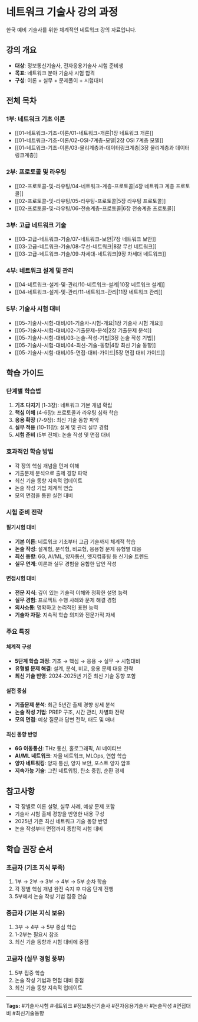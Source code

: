 # 네트워크 기술사 강의 과정

한국 예비 기술사를 위한 체계적인 네트워크 강의 자료입니다.

## 강의 개요
- **대상**: 정보통신기술사, 전자응용기술사 시험 준비생
- **목표**: 네트워크 분야 기술사 시험 합격
- **구성**: 이론 + 실무 + 문제풀이 + 시험대비

## 전체 목차

### 1부: 네트워크 기초 이론
- [[01-네트워크-기초-이론/01-네트워크-개론|1장 네트워크 개론]]
- [[01-네트워크-기초-이론/02-OSI-7계층-모델|2장 OSI 7계층 모델]]
- [[01-네트워크-기초-이론/03-물리계층과-데이터링크계층|3장 물리계층과 데이터링크계층]]

### 2부: 프로토콜 및 라우팅
- [[02-프로토콜-및-라우팅/04-네트워크-계층-프로토콜|4장 네트워크 계층 프로토콜]]
- [[02-프로토콜-및-라우팅/05-라우팅-프로토콜|5장 라우팅 프로토콜]]
- [[02-프로토콜-및-라우팅/06-전송계층-프로토콜|6장 전송계층 프로토콜]]

### 3부: 고급 네트워크 기술
- [[03-고급-네트워크-기술/07-네트워크-보안|7장 네트워크 보안]]
- [[03-고급-네트워크-기술/08-무선-네트워크|8장 무선 네트워크]]
- [[03-고급-네트워크-기술/09-차세대-네트워크|9장 차세대 네트워크]]

### 4부: 네트워크 설계 및 관리
- [[04-네트워크-설계-및-관리/10-네트워크-설계|10장 네트워크 설계]]
- [[04-네트워크-설계-및-관리/11-네트워크-관리|11장 네트워크 관리]]

### 5부: 기술사 시험 대비
- [[05-기술사-시험-대비/01-기술사-시험-개요|1장 기술사 시험 개요]]
- [[05-기술사-시험-대비/02-기출문제-분석|2장 기출문제 분석]]
- [[05-기술사-시험-대비/03-논술-작성-기법|3장 논술 작성 기법]]
- [[05-기술사-시험-대비/04-최신-기술-동향|4장 최신 기술 동향]]
- [[05-기술사-시험-대비/05-면접-대비-가이드|5장 면접 대비 가이드]]

## 학습 가이드

### 단계별 학습법
1. **기초 다지기** (1-3장): 네트워크 기본 개념 확립
2. **핵심 이해** (4-6장): 프로토콜과 라우팅 심화 학습
3. **응용 확장** (7-9장): 최신 기술 동향 파악
4. **실무 적용** (10-11장): 설계 및 관리 실무 경험
5. **시험 준비** (5부 전체): 논술 작성 및 면접 대비

### 효과적인 학습 방법
- 각 장의 핵심 개념을 먼저 이해
- 기출문제 분석으로 출제 경향 파악
- 최신 기술 동향 지속적 업데이트
- 논술 작성 기법 체계적 연습
- 모의 면접을 통한 실전 대비

### 시험 준비 전략

#### 필기시험 대비
- **기본 이론**: 네트워크 기초부터 고급 기술까지 체계적 학습
- **논술 작성**: 설계형, 분석형, 비교형, 응용형 문제 유형별 대응
- **최신 동향**: 6G, AI/ML, 양자통신, 엣지컴퓨팅 등 신기술 트렌드
- **실무 연계**: 이론과 실무 경험을 융합한 답안 작성

#### 면접시험 대비
- **전문 지식**: 깊이 있는 기술적 이해와 정확한 설명 능력
- **실무 경험**: 프로젝트 수행 사례와 문제 해결 경험
- **의사소통**: 명확하고 논리적인 표현 능력
- **기술자 자질**: 지속적 학습 의지와 전문가적 자세

### 주요 특징

#### 체계적 구성
- **5단계 학습 과정**: 기초 → 핵심 → 응용 → 실무 → 시험대비
- **유형별 문제 해결**: 설계, 분석, 비교, 응용 문제 대응 전략
- **최신 기술 반영**: 2024-2025년 기준 최신 기술 동향 포함

#### 실전 중심
- **기출문제 분석**: 최근 5년간 출제 경향 상세 분석
- **논술 작성 기법**: PREP 구조, 시간 관리, 차별화 전략
- **모의 면접**: 예상 질문과 답변 전략, 태도 및 매너

#### 최신 동향 반영
- **6G 이동통신**: THz 통신, 홀로그래픽, AI 네이티브
- **AI/ML 네트워크**: 자율 네트워크, MLOps, 연합 학습
- **양자 네트워킹**: 양자 통신, 양자 보안, 포스트 양자 암호
- **지속가능 기술**: 그린 네트워킹, 탄소 중립, 순환 경제

## 참고사항
- 각 장별로 이론 설명, 실무 사례, 예상 문제 포함
- 기술사 시험 출제 경향을 반영한 내용 구성
- 2025년 기준 최신 네트워크 기술 동향 반영
- 논술 작성부터 면접까지 종합적 시험 대비

## 학습 권장 순서

### 초급자 (기초 지식 부족)
1. 1부 → 2부 → 3부 → 4부 → 5부 순차 학습
2. 각 장별 핵심 개념 완전 숙지 후 다음 단계 진행
3. 5부에서 논술 작성 기법 집중 연습

### 중급자 (기본 지식 보유)
1. 3부 → 4부 → 5부 중심 학습
2. 1-2부는 필요시 참조
3. 최신 기술 동향과 시험 대비에 중점

### 고급자 (실무 경험 풍부)
1. 5부 집중 학습
2. 논술 작성 기법과 면접 대비 중점
3. 최신 기술 동향 지속적 업데이트

---

**Tags:** #기술사시험 #네트워크 #정보통신기술사 #전자응용기술사 #논술작성 #면접대비 #최신기술동향
